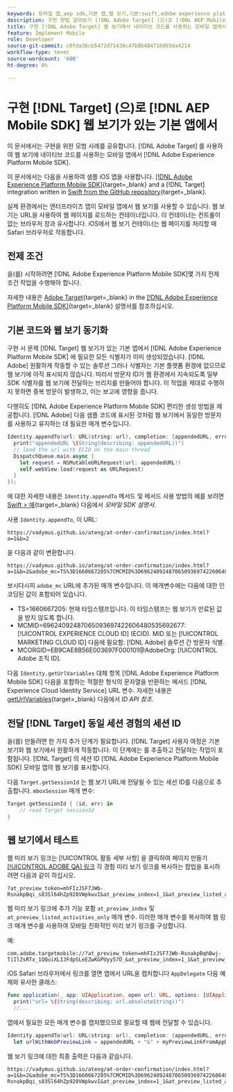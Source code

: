 ```yaml
---
keywords: 모바일 앱,aep sdk,기본 앱,웹 보기,기본;swift,adobe experience platform mobile sdk,모바일 sdk,기본 코드
description: 구현 방법 알아보기 [!DNL Adobe Target] (으)로 [!DNL AEP Mobile SDK] 웹 보기가 있는 기본 앱에서.
title: 구현 [!DNL Adobe Target] 웹 보기에서 네이티브 코드를 사용하는 모바일 앱에서
feature: Implement Mobile
role: Developer
source-git-commit: c0fda36cb5472d71438c47b8b484716003da4214
workflow-type: tm+mt
source-wordcount: '600'
ht-degree: 0%

---
```



# 구현 [!DNL Target] (으)로 [!DNL AEP Mobile SDK] 웹 보기가 있는 기본 앱에서

이 문서에서는 구현을 위한 모범 사례를 공유합니다. [!DNL Adobe Target] 를 사용하여 웹 보기에 네이티브 코드를 사용하는 모바일 앱에서 [!DNL Adobe Experience Platform Mobile SDK].

이 문서에서는 다음을 사용하여 샘플 iOS 앱을 사용합니다. [[!DNL Adobe Experience Platform Mobile SDK]](https://developer.adobe.com/client-sdks/documentation/getting-started/){target=_blank} and a [!DNL Target] integration written in [Swift from the GitHub repository](https://github.com/adobe/aep-sdk-app/){target=_blank}.

실제 환경에서는 엔터프라이즈 앱이 모바일 앱에서 웹 보기를 사용할 수 있습니다. 웹 보기는 URL을 사용하여 웹 페이지를 로드하는 컨테이너입니다. 이 컨테이너는 컨트롤이 없는 브라우저 창과 유사합니다. iOS에서 웹 보기 컨테이너는 웹 페이지를 처리할 때 Safari 브라우저로 작동합니다.

## 전제 조건

을(를) 시작하려면 [!DNL Adobe Experience Platform Mobile SDK]몇 가지 전제 조건 작업을 수행해야 합니다.

자세한 내용은 [Adobe Target](https://developer.adobe.com/client-sdks/documentation/adobe-target/){target=_blank} in the [[!DNL Adobe Experience Platform Mobile SDK]](https://developer.adobe.com/client-sdks/documentation/){target=_blank} 설명서를 참조하십시오.

## 기본 코드와 웹 보기 동기화

구현 시 문제 [!DNL Target] 웹 보기가 있는 기본 앱에서 [!DNL Adobe Experience Platform Mobile SDK] 에 필요한 모든 식별자가 이미 생성되었습니다. [!DNL Adobe] 원활하게 작동할 수 있는 솔루션 그러나 식별자는 기본 플랫폼 환경에 없으므로 웹 보기에 아직 표시되지 않습니다. 따라서 방문자 ID가 웹 환경에서 지속되도록 일부 SDK 식별자를 웹 보기에 전달하는 브리지를 만들어야 합니다. 이 작업을 제대로 수행하지 못하면 중복 방문이 발생하고, 이는 보고에 영향을 줍니다.

다행히도 [!DNL Adobe Experience Platform Mobile SDK] 편리한 생성 방법을 제공합니다. [!DNL Adobe] 다음 샘플 코드에 표시된 것처럼 웹 보기에서 동일한 방문자를 사용하고 유지하는 데 필요한 매개 변수입니다.

```swift
Identity.appendTo(url: URL(string: url), completion: {appendedURL, error in
  print("appendedURL \(String(describing: appendedURL))")
  // load the url with ECID on the main thread
  DispatchQueue.main.async {
    let request = NSMutableURLRequest(url: appendedURL!)
    self.webView.load(request as URLRequest)
  }
});
```

에 대한 자세한 내용은 `Identity.appendTo` 메서드 및 메서드 사용 방법의 예를 보려면 [Swift > 예](https://developer.adobe.com/client-sdks/documentation/mobile-core/identity/tabs/api-reference/){target=_blank} 다음에서 *모바일 SDK 설명서*.

사용 `Identity.appendTo`, 이 URL:

```
https://vadymus.github.io/ateng/at-order-confirmation/index.html?a=1&b=2
```

을 다음과 같이 변환합니다.

```
https://vadymus.github.io/ateng/at-order-confirmation/index.html?a=1&b=2&adobe_mc=TS%3D1660667205%7CMCMID%3D69624092487065093697422606480535692677%7CMCORGID%3DEB9CAE8B56E003697F000101%40AdobeOrg
```

보시다시피 `adobe_mc` URL에 추가된 매개 변수입니다. 이 매개변수에는 다음에 대한 인코딩된 값이 포함되어 있습니다.

* TS=1660667205: 현재 타임스탬프입니다. 이 타임스탬프는 웹 보기가 만료된 값을 받지 않도록 합니다.
* MCMID=69624092487065093697422606480535692677: [!UICONTROL EXPERIENCE CLOUD ID] (ECID). MID 또는 [!UICONTROL MARKETING CLOUD ID] 다음에 필요함: [!DNL Adobe] 솔루션 간 방문자 식별.
* MCORGID=EB9CAE8B56E003697F000101@AdobeOrg: [!UICONTROL Adobe 조직 ID].

다음 `Identity.getUrlVariables` 대체 항목 [!DNL Adobe Experience Platform Mobile SDK] 다음을 포함하는 적절한 형식의 문자열을 반환하는 메서드 [!DNL Experience Cloud Identity Service] URL 변수. 자세한 내용은 [getUrlVariables](https://developer.adobe.com/client-sdks/documentation/mobile-core/identity/api-reference/#geturlvariables){target=_blank} 다음에서 *ID API 참조*.

## 전달 [!DNL Target] 동일 세션 경험의 세션 ID

을(를) 만들려면 한 가지 추가 단계가 필요합니다. [!DNL Target] 사용자 여정은 기본 보기와 웹 보기에서 원활하게 작동합니다. 이 단계에는 를 추출하고 전달하는 작업이 포함됩니다. [!DNL Target] 의 세션 ID [!DNL Adobe Experience Platform Mobile SDK] 모바일 앱의 웹 보기를 표시합니다.

다음 `Target.getSessionId` 는 웹 보기 URL에 전달될 수 있는 세션 ID를 다음으로 추출합니다. `mboxSession` 매개 변수:

```swift
Target.getSessionId { (id, err) in
    // read Target sessionId
}
```

## 웹 보기에서 테스트

웹 미리 보기 링크는 [!UICONTROL 활동 세부 사항] 을 클릭하여 페이지 만들기 [[!UICONTROL ADOBE QA] 링크](/help/dev/implement/mobile/target-mobile-preview.md) 각 경험 미리 보기 링크를 복사하는 팝업을 표시하려면 다음과 같이 하십시오.

```
?at_preview_token=mhFIzJSF7JWb-RsnakpBqi_s83Sl64hZp928VWpkwvI&at_preview_index=1_1&at_preview_listed_activities_only=true
```

웹 미리 보기 링크에 추가 기능 포함 `at_preview_index` 및 `at_preview_listed_activities_only` 매개 변수. 이러한 매개 변수를 복사하여 웹 링크 매개 변수를 사용하여 모바일 친화적인 미리 보기 링크를 구성합니다.

예:

```
com.adobe.targetmobile://?at_preview_token=mhFIzJSF7JWb-RsnakpBqhBwj-TiIlZsRTx_1QQuiXLIJFdpSLeEZwKGPUyy57O_&at_preview_index=1_1&at_preview_listed_activities_only=true
```

iOS Safari 브라우저에서 링크를 열면 앱에서 URL을 캡처합니다 `AppDelegate` 다음 예제와 유사한 클래스:

```swift
func application(_ app: UIApplication, open url: URL, options: [UIApplicationOpenURLOptionsKey : Any] = [:]) -> Bool {
  print("url= \(String(describing: url.absoluteString))")
  //...
```

앱에서 필요한 모든 매개 변수를 캡처했으므로 필요할 때 웹에 전달할 수 있습니다.

```swift
Identity.appendTo(url: URL(string: url), completion: {appendedURL, error in
  let urlWithWebPreviewLink = appendedURL + "&" + myPreviewLinkFromAppDelegate
```

웹 보기 링크에 대한 최종 출력은 다음과 같습니다.

```
https://vadymus.github.io/ateng/at-order-confirmation/index.html?a=1&b=2&adobe_mc=TS%3D1660667205%7CMCMID%3D69624092487065093697422606480535692677%7CMCORGID%3DEB9CAE8B56E003697F000101%40AdobeOrg&at_preview_token=mhFIzJSF7JWb-RsnakpBqi_s83Sl64hZp928VWpkwvI&at_preview_index=1_1&at_preview_listed_activities_only=true
```
